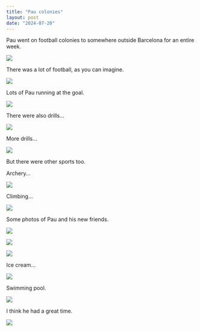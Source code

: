 ```yaml
---
title: "Pau colonies"
layout: post
date: "2024-07-20"
---
```


Pau went on football colonies to somewhere outside Barcelona for an entire week.

![](/assets/images/2024/1000025401.jpg)

There was a lot of football, as you can imagine.

![](/assets/images/2024/1000025416.jpg)

Lots of Pau running at the goal.

![](/assets/images/2024/1000025428.jpg)

There were also drills...

![](/assets/images/2024/1000025422.jpg)

More drills...

![](/assets/images/2024/1000025425.jpg)

But there were other sports too. 

Archery...

![](/assets/images/2024/1000025407.jpg)

Climbing...

![](/assets/images/2024/1000025410.jpg)

Some photos of Pau and his new friends.

![](/assets/images/2024/1000025413.jpg)

![](/assets/images/2024/1000025419.jpg)

![](/assets/images/2024/1000025431.jpg)

Ice cream...

![](/assets/images/2024/1000025434.jpg)

Swimming pool.

![](/assets/images/2024/1000025437.jpg)

I think he had a great time.

![](/assets/images/2024/1000025440.jpg)
